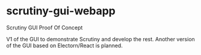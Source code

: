 # scrutiny-gui-webapp
Scrutiny GUI Proof Of Concept

V1 of the GUI to demonstrate Scrutiny and develop the rest. 
Another version of the GUI based on Electorn/React is planned.
